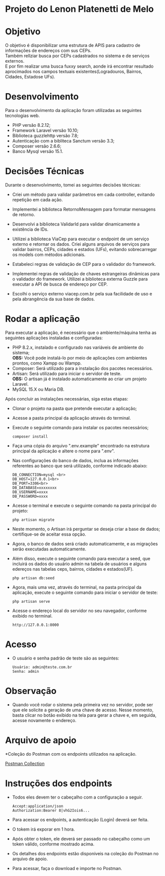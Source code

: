 # Projeto do Lenon Platenetti de Melo

# Objetivo
O objetivo é disponibilizar uma estrutura de APIS para cadastro de informações de endereços com sus CEPs.<br>
Também rellziar busca por CEPs cadastrados no sistema e de serviços externos.<br>
E por fim realizar uma busca fuxxy search, aonde irá encontrar resultado aprocimados nos campos textuais existentes(Logradouros, Bairros, Cidades, Estadose UFs).

# Desenvolvimento
Para o desenvolvimento da aplicação foram utilizadas as seguintes tecnologias web.
* PHP versão 8.2.12;
* Framework Laravel versão 10.10;
* Biblioteca guzzlehttp versão 7.8;
* Autenticação com a bibliteca Sanctum versão 3.3;
* Composer versão 2.6.6;
* Banco Mysql versão 15.1.

# Decisões Técnicas
Durante o desenvolvimento, tomei as seguintes decisões técnicas:

* Criei um método para validar parâmetros em cada controller, evitando repetição em cada ação.
* Implementei a biblioteca RetornoMensagem para formatar mensagens de retorno.
* Desenvolvi a biblioteca ValidarId para validar dinamicamente a existência de IDs.

* Utilizei a biblioteca ViaCep para executar o endpoint de um serviço externo e retornar os dados.
Criei alguns arquivos de serviços para validar bairros, CEPs, cidades e estados (UFs), evitando sobrecarregar os models com métodos adicionais.

* Estabeleci regras de validação de CEP para o validador do framework.
* Implementei regras de validação de chaves estrangeiras dinâmicas para o validador do framework.
Utilizei a biblioteca externa Guzzle para executar a API de busca de endereço por CEP.
* Escolhi o serviço externo viacep.com.br pela sua facilidade de uso e pela abrangência da sua base de dados.

# Rodar a aplicação
Para executar a aplicação, é necessário que o ambiente/máquina tenha as seguintes aplicações instaladas e configuradas:
* PHP 8.2.x, instalado e configurado nas variáveis de ambiente do sistema;
<br><b>OBS:</b> Você pode instalá-lo por meio de aplicações com ambientes prontos, como Xampp ou Wampp.
* Composer: Será utilizado para a instalação dos pacotes necessários.
* Artisan: Será utilizado para iniciar o servidor de teste.
<br><b>OBS:</b> O artisan já é instalado automaticamente ao criar um projeto Laravel.
* MySQL 15.X ou Maria DB.

Após concluir as instalações necessárias, siga estas etapas:
* Clonar o projeto na pasta que pretende executar a aplicação;
* Acesse a pasta principal da aplicação através do terminal.
* Execute o seguinte comando para instalar os pacotes necessários;

      composer install

* Faça uma cópia do arquivo ".env.example" encontrado na estrutura principal da aplicação e altere o nome para ".env".
* Nas configurações do banco de dados, inclua as informações referentes ao banco que será utilizado, conforme indicado abaixo:

      DB_CONNECTION=mysql <br>
      DB_HOST=127.0.0.1<br>
      DB_PORT=3306<br>
      DB_DATABASE=xxxxxxxx
      DB_USERNAME=xxxx
      DB_PASSWORD=xxxx

* Acesse o terminal e execute o seguinte comando na pasta principal do projeto:

      php artisan migrate

* Neste momento, o Artisan irá perguntar se deseja criar a base de dados; certifique-se de aceitar essa opção.
* Agora, o banco de dados será criado automaticamente, e as migrações serão executadas automaticamente.

* Além disso, execute o seguinte comando para executar a seed, que incluirá os dados do usuário admin na tabela de usuários e alguns edereços nas tabelas ceps, bairros, cidades e estados(UF).

      php artisan db:seed


* Agora, mais uma vez, através do terminal, na pasta principal da aplicação, execute o seguinte comando para iniciar o servidor de teste:

      php artisan serve 

* Acesse o endereço local do servidor no seu navegador, conforme exibido no terminal.
      
      http://127.0.0.1:8000

# Acesso

* O usuário e senha padrão de teste são as seguintes:

      Usuário: admin@teste.com.br
      Senha: admin

# Observação

* Quando você rodar o sistema pela primeira vez no servidor, pode ser que ele solicite a geração de uma chave de acesso. Nesse momento, basta clicar no botão exibido na tela para gerar a chave e, em seguida, acesse novamente o endereço.

# Arquivo de apoio

*Coleção do Postman com os endpoints utilizados na aplicação.

[Postman Collection](https://github.com/lenonmelo/teste-backend-revendamais/blob/main/Projeto%20Revenda%20Mais.postman_collection.json)

# Instruções dos endpoints

* Todos eles devem ter o cabeçalho com a configuração a seguir.

      Accept:application/json
      Authorization:Bearer 8|vhG2Iois6...

* Para acessar os endpoints, a autenticação (Login) deverá ser feita.
* O tokem irá exporar em 1 hora.
* Após obter o token, ele deverá ser passado no cabeçalho como um token válido, conforme mostrado acima.
* Os detalhes dos endpoints estão disponíveis na coleção do Postman no arquivo de apoio.
* Para acessar, faça o download e importe no Postman.
